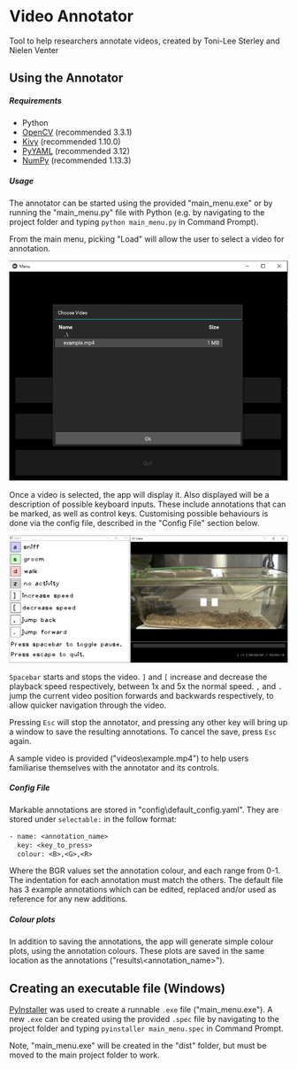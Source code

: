 # Video Annotator
Tool to help researchers annotate videos, created by Toni-Lee Sterley and Nielen Venter

## Using the Annotator
##### Requirements
- Python
- [OpenCV](https://pypi.org/project/opencv-python/) (recommended 3.3.1)
- [Kivy](https://kivy.org/#home) (recommended 1.10.0)
- [PyYAML](https://pyyaml.org/wiki/PyYAML) (recommended 3.12)
- [NumPy](http://www.numpy.org/) (recommended 1.13.3)

##### Usage
The annotator can be started using the provided "main_menu.exe" or by running the "main_menu.py" file with Python (e.g. by navigating to the project folder and typing `python main_menu.py` in Command Prompt).

From the main menu, picking "Load" will allow the user to select a video for annotation.

![Choose Video](/images/select_video.PNG?raw=true "Choose Video")

Once a video is selected, the app will display it. Also displayed will be a description of possible keyboard inputs. These include annotations that can be marked, as well as control keys. Customising possible behaviours is done via the config file, described in the "Config File" section below.

![Video Chosen](/images/video_display.PNG?raw=true "Left: Keyboard Inputs, Right: Video Display")

`Spacebar` starts and stops the video. `]` and `[` increase and decrease the playback speed respectively, between 1x and 5x the normal speed. `,` and `.` jump the current video position forwards and backwards respectively, to allow quicker navigation through the video.

Pressing `Esc` will stop the annotator, and pressing any other key will bring up a window to save the resulting annotations. To cancel the save, press `Esc` again.

A sample video is provided ("videos\\example.mp4") to help users familiarise themselves with the annotator and its controls.

##### Config File
Markable annotations are stored in "config\\default_config.yaml". They are stored under `selectable:` in the follow format:
```
- name: <annotation_name>
  key: <key_to_press>
  colour: <B>,<G>,<R>
```
Where the BGR values set the annotation colour, and each range from 0-1. The indentation for each annotation must match the others. The default file has 3 example annotations which can be edited, replaced and/or used as reference for any new additions.

##### Colour plots
In addition to saving the annotations, the app will generate simple colour plots, using the annotation colours. These plots are saved in the same location as the annotations ("results\\<annotation_name>").

## Creating an executable file (Windows)
[PyInstaller](https://www.pyinstaller.org/) was used to create a runnable `.exe` file ("main_menu.exe"). A new `.exe` can be created using the provided `.spec` file by navigating to the project folder and typing `pyinstaller main_menu.spec` in Command Prompt.

Note, "main_menu.exe" will be created in the "dist" folder, but must be moved to the main project folder to work.

